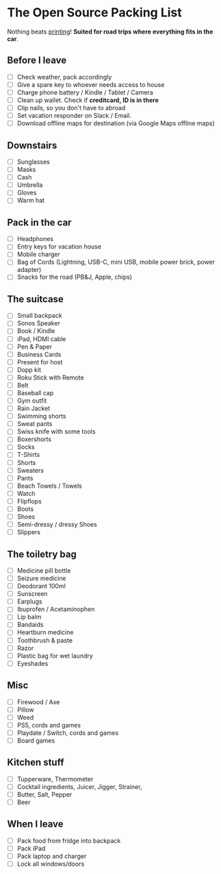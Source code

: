 # The Open Source Packing List

Nothing beats [printing](https://raw.github.com/hjhart/packing-list/main/README.md)! **Suited for road trips where everything fits in the car**.

## Before I leave

- [ ] Check weather, pack accordingly
- [ ] Give a spare key to whoever needs access to house
- [ ] Charge phone battery / Kindle / Tablet / Camera
- [ ] Clean up wallet. Check if **creditcard, ID is in there**
- [ ] Clip nails, so you don't have to abroad
- [ ] Set vacation responder on Slack / Email.
- [ ] Download offline maps for destination (via Google Maps offline maps)

## Downstairs

- [ ] Sunglasses
- [ ] Masks
- [ ] Cash
- [ ] Umbrella
- [ ] Gloves
- [ ] Warm hat

## Pack in the car

- [ ] Headphones
- [ ] Entry keys for vacation house
- [ ] Mobile charger
- [ ] Bag of Cords (Lightning, USB-C, mini USB, mobile power brick, power adapter)
- [ ] Snacks for the road (PB&J, Apple, chips)

## The suitcase

- [ ] Small backpack
- [ ] Sonos Speaker
- [ ] Book / Kindle
- [ ] iPad, HDMI cable
- [ ] Pen & Paper
- [ ] Business Cards
- [ ] Present for host
- [ ] Dopp kit
- [ ] Roku Stick with Remote
- [ ] Belt
- [ ] Baseball cap
- [ ] Gym outfit
- [ ] Rain Jacket
- [ ] Swimming shorts
- [ ] Sweat pants
- [ ] Swiss knife with some tools
- [ ] Boxershorts
- [ ] Socks
- [ ] T-Shirts
- [ ] Shorts
- [ ] Sweaters
- [ ] Pants
- [ ] Beach Towels / Towels
- [ ] Watch
- [ ] Flipflops
- [ ] Boots
- [ ] Shoes
- [ ] Semi-dressy / dressy Shoes
- [ ] Slippers

## The toiletry bag

- [ ] Medicine pill bottle
- [ ] Seizure medicine
- [ ] Deodorant 100ml
- [ ] Sunscreen
- [ ] Earplugs
- [ ] Ibuprofen / Acetaminophen
- [ ] Lip balm
- [ ] Bandaids
- [ ] Heartburn medicine
- [ ] Toothbrush & paste
- [ ] Razor
- [ ] Plastic bag for wet laundry
- [ ] Eyeshades

## Misc

- [ ] Firewood / Axe
- [ ] Pillow
- [ ] Weed
- [ ] PS5, cords and games
- [ ] Playdate / Switch, cords and games
- [ ] Board games

## Kitchen stuff

- [ ] Tupperware, Thermometer
- [ ] Cocktail ingredients, Juicer, Jigger, Strainer,
- [ ] Butter, Salt, Pepper
- [ ] Beer

## When I leave

- [ ] Pack food from fridge into backpack
- [ ] Pack iPad
- [ ] Pack laptop and charger
- [ ] Lock all windows/doors
